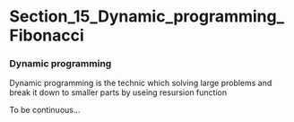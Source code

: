 # Section_15_Dynamic_programming_Fibonacci

### Dynamic programming 
Dynamic programming is the technic which solving large problems and break it down to smaller parts by useing resursion function

To be continuous...

